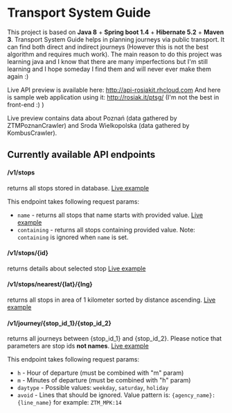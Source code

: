 
# Transport System Guide

This project is based on **Java 8** + **Spring boot 1.4** + **Hibernate 5.2** + **Maven 3**. Transport System Guide helps
in planning journeys via public transport. It can find both direct and indirect journeys (However this is not the 
best algorithm and requires much work). The main reason to do this project was learning java and I know that there are many
imperfections but I'm still learning and I hope someday I find them and will never ever make them again :)

Live API preview is available here: http://api-rosiakit.rhcloud.com
And here is sample web application using it: http://rosiak.it/ptsg/ (I'm not the best in front-end :) )

Live preview contains data about Poznań (data gathered by ZTMPoznanCrawler) and Sroda Wielkopolska (data gathered by KombusCrawler).

## Currently available API endpoints

#### /v1/stops
returns all stops stored in database. [Live example](http://api-rosiakit.rhcloud.com/v1/stops)

This endpoint takes following request params:
* `name` - returns all stops that name starts with provided value. [Live example](http://api-rosiakit.rhcloud.com/v1/stops?name=Dworzec)
* `containing` - returns all stops containing provided value. Note: `containing` is ignored when `name` is set. 

#### /v1/stops/{id}
returns details about selected stop [Live example](http://api-rosiakit.rhcloud.com/v1/stops/1)

#### /v1/stops/nearest/{lat}/{lng}
returns all stops in area of 1 kilometer sorted by distance ascending. [Live example](http://api-rosiakit.rhcloud.com/v1/stops/nearest/52.4653/16.9170)

#### /v1/journey/{stop_id_1}/{stop_id_2}
returns all journeys between {stop_id_1} and {stop_id_2}. Please notice that parameters are stop ids **not names**. [Live example](http://api-rosiakit.rhcloud.com/v1/journey/67/107?&h=10&m=30)

This endpoint takes following request params:
* `h` - Hour of departure (must be combined with "m" param)
* `m` - Minutes of departure (must be combined with "h" param) 
* `daytype` - Possible values: `weekday`, `saturday`, `holiday`
* `avoid` - Lines that should be ignored. Value pattern is: `{agency_name}:{line_name}` for example: `ZTM_MPK:14`

